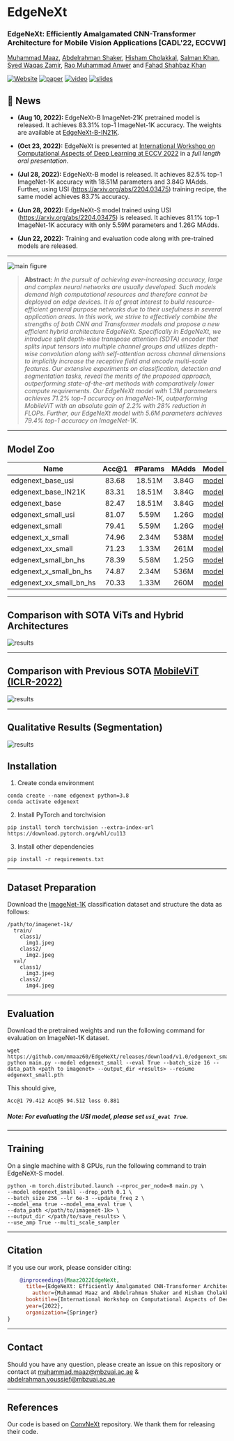 # EdgeNeXt
### **EdgeNeXt: Efficiently Amalgamated CNN-Transformer Architecture for Mobile Vision Applications [CADL'22, ECCVW]**

[Muhammad Maaz](https://scholar.google.com/citations?user=vTy9Te8AAAAJ&hl=en&authuser=1&oi=sra), 
[Abdelrahman Shaker](https://scholar.google.com/citations?hl=en&user=eEz4Wu4AAAAJ),
[Hisham Cholakkal](https://scholar.google.com/citations?hl=en&user=bZ3YBRcAAAAJ),
[Salman Khan](https://salman-h-khan.github.io),
[Syed Waqas Zamir](https://www.waqaszamir.com),
[Rao Muhammad Anwer](https://scholar.google.com/citations?hl=en&authuser=1&user=_KlvMVoAAAAJ)
and [Fahad Shahbaz Khan](https://scholar.google.es/citations?user=zvaeYnUAAAAJ&hl=en)

[![Website](https://img.shields.io/badge/Project-Website-87CEEB)](https://mmaaz60.github.io/EdgeNeXt)
[![paper](https://img.shields.io/badge/arXiv-Paper-<COLOR>.svg)](https://arxiv.org/abs/2206.10589)
[![video](https://img.shields.io/badge/Video-Presentation-F9D371)](https://www.youtube.com/watch?v=Oh-ooHlx58o)
[![slides](https://img.shields.io/badge/Presentation-Slides-B762C1)](https://mbzuaiac-my.sharepoint.com/:b:/g/personal/muhammad_maaz_mbzuai_ac_ae/EaFA4bSPEMBNlJuHMbKDD3UBHmwXrmpijSRqZITk2l1-wQ?e=b7ruLV)

## :rocket: News
* **(Aug 10, 2022):** EdgeNeXt-B ImageNet-21K pretrained model is released. It achieves 83.31% top-1 ImageNet-1K accuracy. The weights are available at [EdgeNeXt-B-IN21K](https://github.com/mmaaz60/EdgeNeXt/releases/download/v1.21/edgenext_base_IN21K.pth).
* **(Oct 23, 2022):** EdgeNeXt is presented at [International Workshop on Computational Aspects of Deep Learning at ECCV 2022](https://ailb-web.ing.unimore.it/cadl2022) in a *full length oral presentation*.
* **(Jul 28, 2022):** EdgeNeXt-B model is released. It achieves 82.5% top-1 ImageNet-1K accuracy with 18.51M parameters and 3.84G MAdds.
Further, using USI (https://arxiv.org/abs/2204.03475) training recipe, the same model achieves 83.7% accuracy.

* **(Jun 28, 2022):** EdgeNeXt-S model trained using USI (https://arxiv.org/abs/2204.03475) is released. 
  It achieves 81.1% top-1 ImageNet-1K accuracy with only 5.59M parameters and 1.26G MAdds.

* **(Jun 22, 2022):** Training and evaluation code along with pre-trained models are released.
  
<hr />

![main figure](images/EdgeNext.png)
> **Abstract:** *In the pursuit of achieving ever-increasing accuracy, large and complex neural networks are usually developed. Such models demand high computational resources and therefore cannot be deployed on edge devices. It is of great interest to build resource-efficient general purpose networks due to their usefulness in several application areas. In this work, we strive to effectively combine the strengths of both CNN and Transformer models and propose a new efficient hybrid architecture EdgeNeXt. Specifically in EdgeNeXt, we introduce split depth-wise transpose attention (SDTA) encoder that splits input tensors into multiple channel groups and utilizes depth-wise convolution along with self-attention across channel dimensions to implicitly increase the receptive field and encode multi-scale features. Our extensive experiments on classification, detection and segmentation tasks, reveal the merits of the proposed approach, outperforming state-of-the-art methods with comparatively lower compute requirements. Our EdgeNeXt model with 1.3M parameters achieves 71.2\% top-1 accuracy on ImageNet-1K, outperforming MobileViT with an absolute gain of 2.2\% with 28\% reduction in FLOPs. Further, our EdgeNeXt model with 5.6M parameters achieves 79.4\% top-1 accuracy on ImageNet-1K.* 
<hr />

## Model Zoo

| Name |Acc@1 | #Params | MAdds | Model |
|---|:---:|:---:| :---:|:---:|
| edgenext_base_usi | 83.68 | 18.51M | 3.84G  | [model](https://github.com/mmaaz60/EdgeNeXt/releases/download/v1.2/edgenext_base_usi.pth)
| edgenext_base_IN21K | 83.31 | 18.51M | 3.84G | [model](https://github.com/mmaaz60/EdgeNeXt/releases/download/v1.21/edgenext_base_IN21K.pth)
| edgenext_base | 82.47 | 18.51M | 3.84G | [model](https://github.com/mmaaz60/EdgeNeXt/releases/download/v1.2/edgenext_base.pth)
| edgenext_small_usi | 81.07 | 5.59M | 1.26G | [model](https://github.com/mmaaz60/EdgeNeXt/releases/download/v1.1/edgenext_small_usi.pth)
| edgenext_small | 79.41 | 5.59M | 1.26G | [model](https://github.com/mmaaz60/EdgeNeXt/releases/download/v1.0/edgenext_small.pth)
| edgenext_x_small | 74.96 | 2.34M | 538M | [model](https://github.com/mmaaz60/EdgeNeXt/releases/download/v1.0/edgenext_x_small.pth)
| edgenext_xx_small | 71.23 | 1.33M | 261M | [model](https://github.com/mmaaz60/EdgeNeXt/releases/download/v1.0/edgenext_xx_small.pth)
| edgenext_small_bn_hs | 78.39 | 5.58M | 1.25G | [model](https://github.com/mmaaz60/EdgeNeXt/releases/download/v1.0/edgenext_small_bn_hs.pth)
| edgenext_x_small_bn_hs | 74.87 | 2.34M | 536M | [model](https://github.com/mmaaz60/EdgeNeXt/releases/download/v1.0/edgenext_x_small_bn_hs.pth)
| edgenext_xx_small_bn_hs | 70.33 | 1.33M | 260M | [model](https://github.com/mmaaz60/EdgeNeXt/releases/download/v1.0/edgenext_xx_small_bn_hs.pth)

<hr />

## Comparison with SOTA ViTs and Hybrid Architectures
![results](images/madds_vs_top_1.png)

<hr />

## Comparison with Previous SOTA [MobileViT (ICLR-2022)](https://arxiv.org/abs/2110.02178)
![results](images/table_2.png)

<hr />

## Qualitative Results (Segmentation)
![results](images/Segmentation.png)

## Installation
1. Create conda environment
```shell
conda create --name edgenext python=3.8
conda activate edgenext
```
2. Install PyTorch and torchvision
```shell
pip install torch torchvision --extra-index-url https://download.pytorch.org/whl/cu113
```
3. Install other dependencies
```shell
pip install -r requirements.txt
```

<hr />

## Dataset Preparation
Download the [ImageNet-1K](http://image-net.org/) classification dataset and structure the data as follows:
```
/path/to/imagenet-1k/
  train/
    class1/
      img1.jpeg
    class2/
      img2.jpeg
  val/
    class1/
      img3.jpeg
    class2/
      img4.jpeg
```

<hr />

## Evaluation
Download the pretrained weights and run the following command for evaluation on ImageNet-1K dataset.

```shell
wget https://github.com/mmaaz60/EdgeNeXt/releases/download/v1.0/edgenext_small.pth
python main.py --model edgenext_small --eval True --batch_size 16 --data_path <path to imagenet> --output_dir <results> --resume edgenext_small.pth
```
This should give,
```text
Acc@1 79.412 Acc@5 94.512 loss 0.881
```

##### Note: For evaluating the USI model, please set `usi_eval True`.

<hr />

## Training

On a single machine with 8 GPUs, run the following command to train EdgeNeXt-S model.

```shell
python -m torch.distributed.launch --nproc_per_node=8 main.py \
--model edgenext_small --drop_path 0.1 \
--batch_size 256 --lr 6e-3 --update_freq 2 \
--model_ema true --model_ema_eval true \
--data_path </path/to/imagenet-1k> \
--output_dir </path/to/save_results> \
--use_amp True --multi_scale_sampler
```
<hr />

## Citation
If you use our work, please consider citing:
```bibtex
    @inproceedings{Maaz2022EdgeNeXt,
      title={EdgeNeXt: Efficiently Amalgamated CNN-Transformer Architecture for Mobile Vision Applications},
        author={Muhammad Maaz and Abdelrahman Shaker and Hisham Cholakkal and Salman Khan and Syed Waqas Zamir and Rao Muhammad Anwer and Fahad Shahbaz Khan},
      booktitle={International Workshop on Computational Aspects of Deep Learning at 17th European Conference on Computer Vision (CADL2022)},
      year={2022},
      organization={Springer}
}
```

<hr />

## Contact
Should you have any question, please create an issue on this repository or contact at muhammad.maaz@mbzuai.ac.ae & abdelrahman.youssief@mbzuai.ac.ae

<hr />

## References
Our code is based on [ConvNeXt](https://github.com/facebookresearch/ConvNeXt) repository. 
We thank them for releasing their code.
